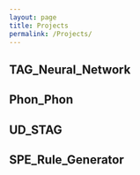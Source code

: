 ```yaml
---
layout: page
title: Projects
permalink: /Projects/
---
```


## TAG_Neural_Network

## Phon_Phon

## UD_STAG

## SPE_Rule_Generator


